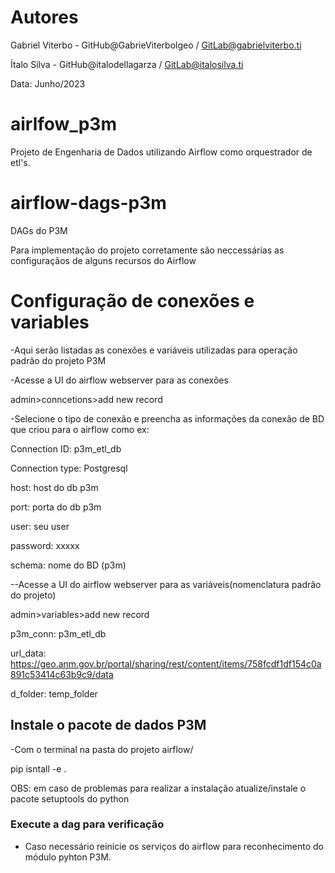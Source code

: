 # Autores
Gabriel Viterbo - GitHub@GabrieViterbolgeo / GitLab@gabrielviterbo.ti

Ítalo Silva - GitHub@italodellagarza / GitLab@italosilva.ti

Data: Junho/2023

# airlfow_p3m
Projeto de Engenharia de Dados utilizando Airflow como orquestrador de etl's.

# airflow-dags-p3m
DAGs do P3M

Para implementação do projeto corretamente são neccessárias as configuraçãos de alguns recursos do Airflow 
# Configuração de conexões e variables

-Aqui serão listadas as conexões e variáveis utilizadas para operação padrão do projeto P3M 

-Acesse a UI do airflow webserver para as conexões

admin>conncetions>add new record

-Selecione o tipo de conexão  e preencha as informações da conexão de BD que criou para o airflow como ex:

Connection ID: p3m_etl_db

Connection type: Postgresql

host: host do db p3m

port: porta do db p3m

user: seu user

password: xxxxx

schema:  nome do BD (p3m)

--Acesse a UI do airflow webserver para as variáveis(nomenclatura padrão do projeto)

admin>variables>add new record

p3m_conn: p3m_etl_db

url_data: https://geo.anm.gov.br/portal/sharing/rest/content/items/758fcdf1df154c0a891c53414c63b9c9/data

d_folder: temp_folder

## Instale o pacote de dados P3M

-Com o terminal na pasta do projeto airflow/

pip isntall -e .

OBS: em caso de problemas para realizar a instalação atualize/instale o pacote setuptools do python

### Execute a dag para verificação
- Caso necessário reinicie os serviços do airflow para reconhecimento do módulo pyhton P3M.
